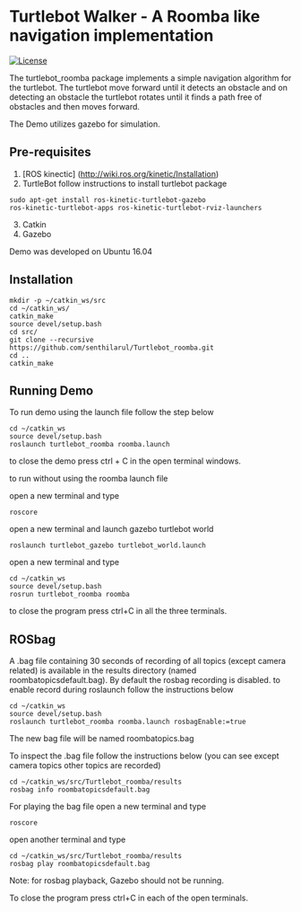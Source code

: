 # Turtlebot Walker - A Roomba like navigation implementation
[![License](https://img.shields.io/badge/License-BSD%203--Clause-blue.svg)](https://opensource.org/licenses/BSD-3-Clause)

The turtlebot_roomba package implements a simple navigation algorithm for the
turtlebot. The turtlebot move forward until it detects an obstacle and on
detecting an obstacle the turtlebot rotates until it finds a path free of obstacles 
and then moves forward.

The Demo utilizes gazebo for simulation.

## Pre-requisites
1) [ROS kinectic] (http://wiki.ros.org/kinetic/Installation)
2) TurtleBot 
follow instructions to install turtlebot package
```
sudo apt-get install ros-kinetic-turtlebot-gazebo 
ros-kinetic-turtlebot-apps ros-kinetic-turtlebot-rviz-launchers
```
3) Catkin
4) Gazebo 

Demo was developed on Ubuntu 16.04

## Installation
```
mkdir -p ~/catkin_ws/src
cd ~/catkin_ws/
catkin_make
source devel/setup.bash
cd src/
git clone --recursive https://github.com/senthilarul/Turtlebot_roomba.git
cd ..
catkin_make
```

## Running Demo
To run demo using the launch file follow the step below
```
cd ~/catkin_ws
source devel/setup.bash
roslaunch turtlebot_roomba roomba.launch
```

to close the demo press ctrl + C in the open terminal windows.

to run without using the roomba launch file

open a new terminal and type
```
roscore
```
open a new terminal and launch gazebo turtlebot world 
```
roslaunch turtlebot_gazebo turtlebot_world.launch
```
open a new terminal and type
```
cd ~/catkin_ws
source devel/setup.bash
rosrun turtlebot_roomba roomba
```
to close the program press ctrl+C in all the three terminals.

## ROSbag

A .bag file containing 30 seconds of recording of all topics (except camera related) is available in the results directory (named roombatopicsdefault.bag).
By default the rosbag recording is disabled.
to enable record during roslaunch follow the instructions below
```
cd ~/catkin_ws
source devel/setup.bash
roslaunch turtlebot_roomba roomba.launch rosbagEnable:=true
```
The new bag file will be named roombatopics.bag

To inspect the .bag file follow the instructions below (you can see except camera topics 
other topics are recorded)
```
cd ~/catkin_ws/src/Turtlebot_roomba/results
rosbag info roombatopicsdefault.bag
```

For playing the bag file open a new terminal and type
```
roscore
```
open another terminal and type
```
cd ~/catkin_ws/src/Turtlebot_roomba/results
rosbag play roombatopicsdefault.bag
```
Note: for rosbag playback, Gazebo should not be running.

To close the program press ctrl+C in each of the open terminals.
